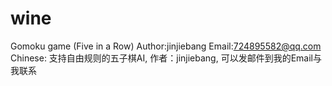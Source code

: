 # wine
Gomoku game (Five in a Row)
Author:jinjiebang
Email:724895582@qq.com
Chinese:
支持自由规则的五子棋AI,
作者：jinjiebang,
可以发邮件到我的Email与我联系
